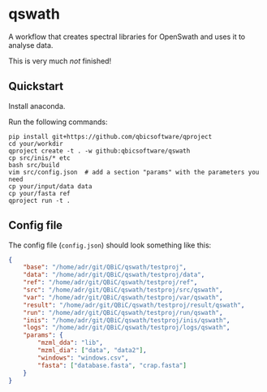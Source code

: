# qswath

A workflow that creates spectral libraries for OpenSwath and uses it
to analyse data.

This is very much *not* finished!

## Quickstart

Install anaconda.

Run the following commands:

```
pip install git+https://github.com/qbicsoftware/qproject
cd your/workdir
qproject create -t . -w github:qbicsoftware/qswath
cp src/inis/* etc
bash src/build
vim src/config.json  # add a section "params" with the parameters you need
cp your/input/data data
cp your/fasta ref
qproject run -t .
```

## Config file

The config file (`config.json`) should look something like this:

```json
{
    "base": "/home/adr/git/QBiC/qswath/testproj",
    "data": "/home/adr/git/QBiC/qswath/testproj/data",
    "ref": "/home/adr/git/QBiC/qswath/testproj/ref",
    "src": "/home/adr/git/QBiC/qswath/testproj/src/qswath",
    "var": "/home/adr/git/QBiC/qswath/testproj/var/qswath",
    "result": "/home/adr/git/QBiC/qswath/testproj/result/qswath",
    "run": "/home/adr/git/QBiC/qswath/testproj/run/qswath",
    "inis": "/home/adr/git/QBiC/qswath/testproj/inis/qswath",
    "logs": "/home/adr/git/QBiC/qswath/testproj/logs/qswath",
    "params": {
        "mzml_dda": "lib",
        "mzml_dia": ["data", "data2"],
        "windows": "windows.csv",
        "fasta": ["database.fasta", "crap.fasta"]
    }
}
```
